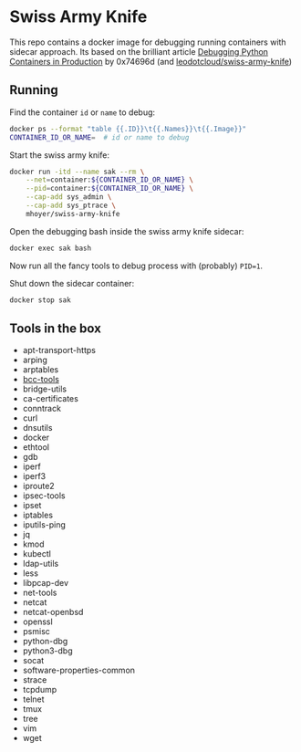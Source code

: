 # Swiss Army Knife

This repo contains a docker image for debugging running containers with sidecar approach. Its based on the brilliant article [Debugging Python Containers in Production](https://blog.0x74696d.com/posts/debugging-python-containers-in-production/) by 0x74696d (and [leodotcloud/swiss-army-knife](https://github.com/leodotcloud/swiss-army-knife))

## Running

Find the container `id` or `name` to debug:
```bash
docker ps --format "table {{.ID}}\t{{.Names}}\t{{.Image}}"
CONTAINER_ID_OR_NAME=  # id or name to debug
```

Start the swiss army knife:
```bash
docker run -itd --name sak --rm \
    --net=container:${CONTAINER_ID_OR_NAME} \
    --pid=container:${CONTAINER_ID_OR_NAME} \
    --cap-add sys_admin \
    --cap-add sys_ptrace \
    mhoyer/swiss-army-knife
```

Open the debugging bash inside the swiss army knife sidecar:
```bash
docker exec sak bash
```

Now run all the fancy tools to debug process with (probably) `PID=1`.

Shut down the sidecar container:
```bash
docker stop sak
```

## Tools in the box

- apt-transport-https
- arping
- arptables
- [bcc-tools](https://github.com/iovisor/bcc)
- bridge-utils
- ca-certificates
- conntrack
- curl
- dnsutils
- docker
- ethtool
- gdb
- iperf
- iperf3
- iproute2
- ipsec-tools
- ipset
- iptables
- iputils-ping
- jq
- kmod
- kubectl
- ldap-utils
- less
- libpcap-dev
- net-tools
- netcat
- netcat-openbsd
- openssl
- psmisc
- python-dbg
- python3-dbg
- socat
- software-properties-common
- strace
- tcpdump
- telnet
- tmux
- tree
- vim
- wget

